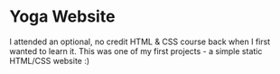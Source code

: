 # Yoga Website

I attended an optional, no credit HTML & CSS course back when I first wanted to learn it. This was one of my first projects - a simple static HTML/CSS website :)
